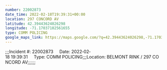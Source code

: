 ```yaml
---
number: 22002873
date_time: 2022-02-18T19:39:31+00:00
location: 297 CONCORD AV
latitude: 42.39443624026298
longitude: -71.17037102561655
type: COMM POLICING
google_maps_link: https://maps.google.com/?q=42.39443624026298,-71.17037102561655
---
```


;;;Incident #: 22002873     Date: 2022‐02‐18 19:39:31     Type: COMM POLICING;;;Location: BELMONT RINK / 297 CONCORD AV;;;;;;
